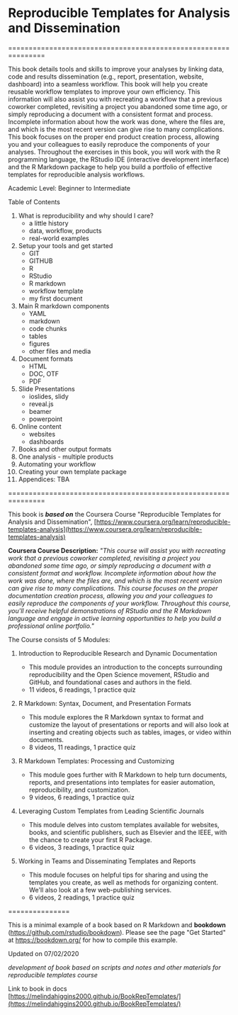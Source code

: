 # Reproducible Templates for Analysis and Dissemination

===============================================================

This book details tools and skills to improve your analyses by linking data, code and results dissemination (e.g., report, presentation, website, dashboard) into a seamless workflow. This book will help you create reusable workflow templates to improve your own efficiency. This information will also assist you with recreating a workflow that a previous coworker completed, revisiting a project you abandoned some time ago, or simply reproducing a document with a consistent format and process. Incomplete information about how the work was done, where the files are, and which is the most recent version can give rise to many complications. This book focuses on the proper end product creation process, allowing you and your colleagues to easily reproduce the components of your analyses. Throughout the exercises in this book, you will work with the R programming language, the RStudio IDE (interactive development interface) and the R Markdown package to help you build a portfolio of effective templates for reproducible analysis workflows.

Academic Level: Beginner to Intermediate

Table of Contents

1. What is reproducibility and why should I care?
    * a little history
    * data, workflow, products
    * real-world examples
2. Setup your tools and get started
    * GIT
    * GITHUB
    * R
    * RStudio
    * R markdown
    * workflow template
    * my first document
3. Main R markdown components 
    * YAML
    * markdown
    * code chunks
    * tables
    * figures
    * other files and media
4. Document formats
    * HTML 
    * DOC, OTF
    * PDF
5. Slide Presentations
    * ioslides, slidy
    * reveal.js
    * beamer
    * powerpoint
6. Online content
    * websites
    * dashboards
7. Books and other output formats
8. One analysis - multiple products
9. Automating your workflow
10. Creating your own template package
11. Appendices: TBA

===============================================================

This book is _**based on**_ the Coursera Course "Reproducible Templates for Analysis and Dissemination", [https://www.coursera.org/learn/reproducible-templates-analysis](https://www.coursera.org/learn/reproducible-templates-analysis)

**Coursera Course Description:** _"This course will assist you with recreating work that a previous coworker completed, revisiting a project you abandoned some time ago, or simply reproducing a document with a consistent format and workflow. Incomplete information about how the work was done, where the files are, and which is the most recent version can give rise to many complications. This course  focuses on the proper documentation creation process, allowing you and your colleagues to easily reproduce the components of your workflow. Throughout this course, you'll receive helpful demonstrations of RStudio and the R Markdown language and engage in active learning opportunities to help you build a professional online portfolio."_

The Course consists of 5 Modules:

1. Introduction to Reproducible Research and Dynamic Documentation
    * This module provides an introduction to the concepts surrounding reproducibility and the Open Science movement, RStudio and GitHub, and foundational cases and authors in the field.
    * 11 videos, 6 readings, 1 practice quiz
    
2. R Markdown: Syntax, Document, and Presentation Formats
    * This module explores the R Markdown syntax to format and customize the layout of presentations or reports and will also look at inserting and creating objects such as tables, images, or video within documents.
    * 8 videos, 11 readings, 1 practice quiz
    
3. R Markdown Templates: Processing and Customizing
    * This module goes further with R Markdown to help turn documents, reports, and presentations into templates for easier automation, reproducibility, and customization.
    * 9 videos, 6 readings, 1 practice quiz
    
4. Leveraging Custom Templates from Leading Scientific Journals
    * This module delves into custom templates available for websites, books, and scientific publishers, such as Elsevier and the IEEE, with the chance to create your first R Package.
    * 6 videos, 3 readings, 1 practice quiz
    
5. Working in Teams and Disseminating Templates and Reports
    * This module focuses on helpful tips for sharing and using the templates you create, as well as methods for organizing content. We'll also look at a few web-publishing services.
    * 6 videos, 2 readings, 1 practice quiz

===============

This is a minimal example of a book based on R Markdown and **bookdown** (https://github.com/rstudio/bookdown). Please see the page "Get Started" at https://bookdown.org/ for how to compile this example.

Updated on 07/02/2020

_development of book based on scripts and notes and other materials for reproducible templates course_

Link to book in docs [https://melindahiggins2000.github.io/BookRepTemplates/](https://melindahiggins2000.github.io/BookRepTemplates/)
